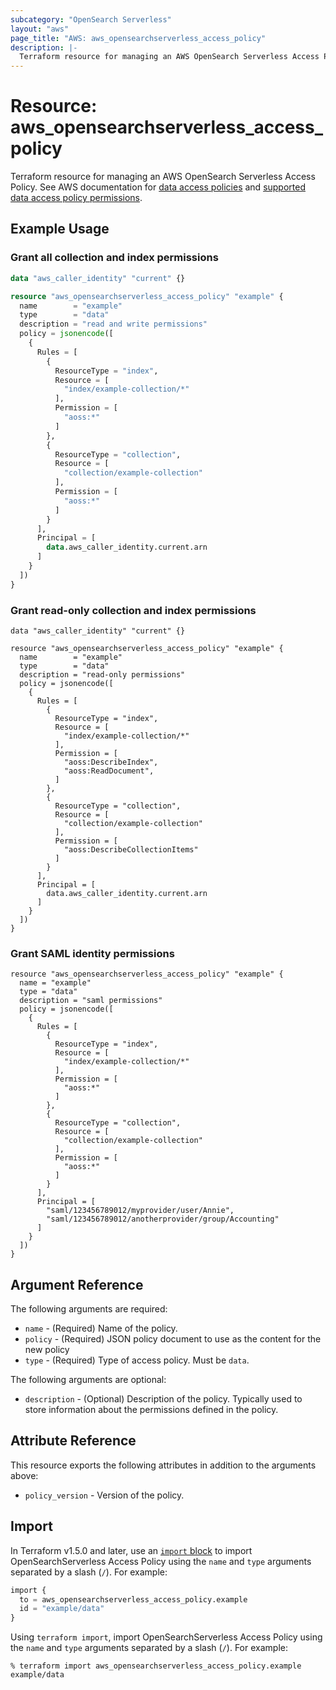 ```yaml
---
subcategory: "OpenSearch Serverless"
layout: "aws"
page_title: "AWS: aws_opensearchserverless_access_policy"
description: |-
  Terraform resource for managing an AWS OpenSearch Serverless Access Policy.
---
```


# Resource: aws_opensearchserverless_access_policy

Terraform resource for managing an AWS OpenSearch Serverless Access Policy. See AWS documentation for [data access policies](https://docs.aws.amazon.com/opensearch-service/latest/developerguide/serverless-data-access.html) and [supported data access policy permissions](https://docs.aws.amazon.com/opensearch-service/latest/developerguide/serverless-data-access.html#serverless-data-supported-permissions).

## Example Usage

### Grant all collection and index permissions

```terraform
data "aws_caller_identity" "current" {}

resource "aws_opensearchserverless_access_policy" "example" {
  name        = "example"
  type        = "data"
  description = "read and write permissions"
  policy = jsonencode([
    {
      Rules = [
        {
          ResourceType = "index",
          Resource = [
            "index/example-collection/*"
          ],
          Permission = [
            "aoss:*"
          ]
        },
        {
          ResourceType = "collection",
          Resource = [
            "collection/example-collection"
          ],
          Permission = [
            "aoss:*"
          ]
        }
      ],
      Principal = [
        data.aws_caller_identity.current.arn
      ]
    }
  ])
}
```

### Grant read-only collection and index permissions

```
data "aws_caller_identity" "current" {}

resource "aws_opensearchserverless_access_policy" "example" {
  name        = "example"
  type        = "data"
  description = "read-only permissions"
  policy = jsonencode([
    {
      Rules = [
        {
          ResourceType = "index",
          Resource = [
            "index/example-collection/*"
          ],
          Permission = [
            "aoss:DescribeIndex",
            "aoss:ReadDocument",
          ]
        },
        {
          ResourceType = "collection",
          Resource = [
            "collection/example-collection"
          ],
          Permission = [
            "aoss:DescribeCollectionItems"
          ]
        }
      ],
      Principal = [
        data.aws_caller_identity.current.arn
      ]
    }
  ])
}
```

### Grant SAML identity permissions

```
resource "aws_opensearchserverless_access_policy" "example" {
  name = "example"
  type = "data"
  description = "saml permissions"
  policy = jsonencode([
    {
      Rules = [
        {
          ResourceType = "index",
          Resource = [
            "index/example-collection/*"
          ],
          Permission = [
            "aoss:*"
          ]
        },
        {
          ResourceType = "collection",
          Resource = [
            "collection/example-collection"
          ],
          Permission = [
            "aoss:*"
          ]
        }
      ],
      Principal = [
        "saml/123456789012/myprovider/user/Annie",
        "saml/123456789012/anotherprovider/group/Accounting"
      ]
    }
  ])
}
```

## Argument Reference

The following arguments are required:

* `name` - (Required) Name of the policy.
* `policy` - (Required) JSON policy document to use as the content for the new policy
* `type` - (Required) Type of access policy. Must be `data`.

The following arguments are optional:

* `description` - (Optional) Description of the policy. Typically used to store information about the permissions defined in the policy.

## Attribute Reference

This resource exports the following attributes in addition to the arguments above:

* `policy_version` - Version of the policy.

## Import

In Terraform v1.5.0 and later, use an [`import` block](https://developer.hashicorp.com/terraform/language/import) to import OpenSearchServerless Access Policy using the `name` and `type` arguments separated by a slash (`/`). For example:

```terraform
import {
  to = aws_opensearchserverless_access_policy.example
  id = "example/data"
}
```

Using `terraform import`, import OpenSearchServerless Access Policy using the `name` and `type` arguments separated by a slash (`/`). For example:

```console
% terraform import aws_opensearchserverless_access_policy.example example/data
```
